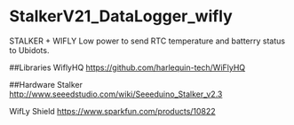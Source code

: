StalkerV21_DataLogger_wifly
===========================
STALKER + WIFLY Low power to send RTC temperature and batterry status to Ubidots.

##Libraries
WiflyHQ
https://github.com/harlequin-tech/WiFlyHQ

##Hardware
Stalker 
http://www.seeedstudio.com/wiki/Seeeduino_Stalker_v2.3

WifLy Shield
https://www.sparkfun.com/products/10822
